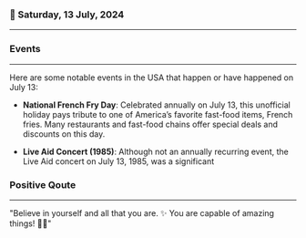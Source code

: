 ### 📅 Saturday, 13 July, 2024
------
### Events
------
Here are some notable events in the USA that happen or have happened on July 13:

- **National French Fry Day**: Celebrated annually on July 13, this unofficial holiday pays tribute to one of America’s favorite fast-food items, French fries. Many restaurants and fast-food chains offer special deals and discounts on this day.

- **Live Aid Concert (1985)**: Although not an annually recurring event, the Live Aid concert on July 13, 1985, was a significant
### Positive Qoute
------
"Believe in yourself and all that you are. ✨ You are capable of amazing things! 💪🌟"
